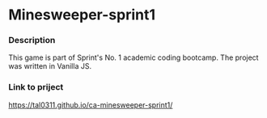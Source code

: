 # Minesweeper-sprint1  
### Description
This game is part of Sprint's No. 1 academic coding bootcamp.
The project was written in Vanilla JS.

### Link to priject
https://tal0311.github.io/ca-minesweeper-sprint1/
